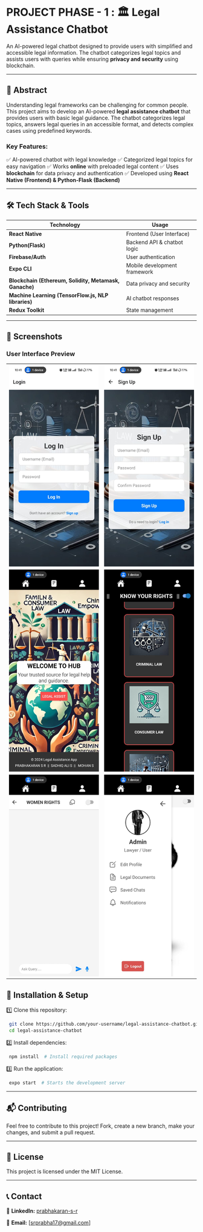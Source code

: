 # PROJECT PHASE - 1 :  🏛️ Legal Assistance Chatbot

An AI-powered legal chatbot designed to provide users with simplified and accessible legal information. The chatbot categorizes legal topics and assists users with queries while ensuring **privacy and security** using blockchain.

---

## 📌 Abstract

Understanding legal frameworks can be challenging for common people. This project aims to develop an AI-powered **legal assistance chatbot** that provides users with basic legal guidance. The chatbot categorizes legal topics, answers legal queries in an accessible format, and detects complex cases using predefined keywords. 

### Key Features:
✅ AI-powered chatbot with legal knowledge
✅ Categorized legal topics for easy navigation
✅ Works **online** with preloaded legal content
✅ Uses **blockchain** for data privacy and authentication
✅ Developed using **React Native (Frontend) & Python-Flask (Backend)**

---

## 🛠️ Tech Stack & Tools

| Technology | Usage |
|------------|--------|
| **React Native** | Frontend (User Interface) |
| **Python(Flask)** | Backend API & chatbot logic |
| **Firebase/Auth** | User authentication |
| **Expo CLI** | Mobile development framework |
| **Blockchain (Ethereum, Solidity, Metamask, Ganache)** | Data privacy and security |
| **Machine Learning (TensorFlow.js, NLP libraries)** | AI chatbot responses |
| **Redux Toolkit** | State management |

---


## 📸 Screenshots

### User Interface Preview

<table>
  <tr>
    <td><img src="./assets/login.jpg" width="250" alt="Home Screen"></td>
    <td><img src="./assets/Logup.jpg" width="250" alt="Chatbot Interface"></td>
  </tr>
  <tr>
    <td><img src="./assets/Home.jpg" width="250" alt="Profile Page"></td>
    <td><img src="./assets/category.jpg" width="250" alt="Settings Page"></td>
  </tr>
  <tr>
    <td><img src="./assets/chatbot.jpg" width="250" alt="Legal Categories"></td>
    <td><img src="./assets/profile.jpg" width="250" alt="FAQ Section"></td>
  </tr>
</table>


## 🚀 Installation & Setup

1️⃣ Clone this repository:
```sh
 git clone https://github.com/your-username/legal-assistance-chatbot.git
 cd legal-assistance-chatbot
```

2️⃣ Install dependencies:
```sh
 npm install  # Install required packages
```

3️⃣ Run the application:
```sh
 expo start  # Starts the development server
```

---

## 📬 Contributing
Feel free to contribute to this project! Fork, create a new branch, make your changes, and submit a pull request.

---

## 📜 License
This project is licensed under the MIT License.

---

## 📞 Contact
🔗 **LinkedIn:** [prabhakaran-s-r](https://www.linkedin.com/in/prabhakaran-s-r)  
 
📧 **Email:** [srprabha17@gmail.com]
